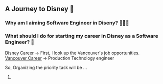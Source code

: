 ## A Journey to Disney 🚀

### Why am I aiming Software Engineer in Diseny? 🧑🏻‍💻

### What should I do for starting my career in Disney as a Software Engineer? 📕

[Disney Career](https://jobs.disneycareers.com/technology)
-> First, I look up the Vancouver's job opportunities.
[Vancouver Career](https://jobs.disneycareers.com/job/vancouver/software-engineer-production-technology-all-levels/391/18043688272)
-> Production Technology engineer


So, Organizing the priority task will be ...

1.